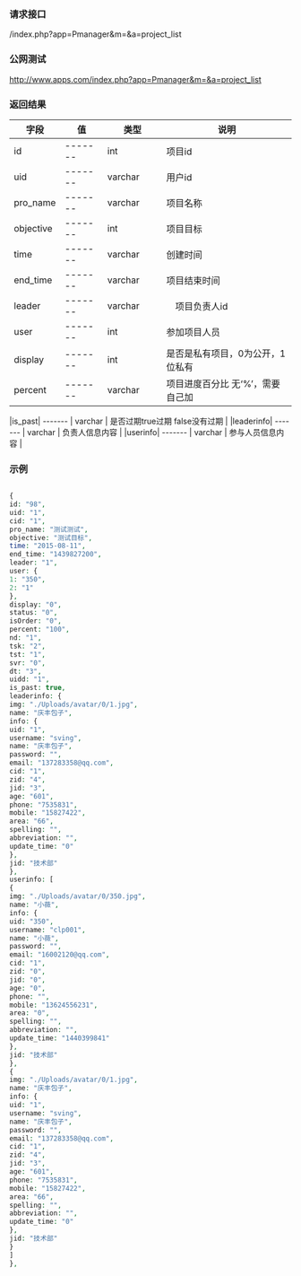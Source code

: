 ### **请求接口**
/index.php?app=Pmanager&m=&a=project_list
### **公网测试**
http://www.apps.com/index.php?app=Pmanager&m=&a=project_list


### **返回结果**
|字段        |值          |类型    |说明        |
| ---------  |--------    |-------- |--------  |
|id          |-------   |int    | 项目id  |
|uid| -------     |varchar  |用户id      |
|pro_name| -------    |varchar  |项目名称   |
|objective| -------     |int  |项目目标    |
|time|  -------   |varchar     |  创建时间  |
|end_time|-------     |varchar   |项目结束时间        |
|leader|   -------         |varchar　　|　项目负责人id |
|user| -------   |int　|参加项目人员    |
|display|    -------         |int | 是否是私有项目，0为公开，1位私有|
|percent|  -------      | varchar   |  项目进度百分比  无‘%’，需要自己加|


|is_past| -------     | varchar   | 是否过期true过期  false没有过期 |
|leaderinfo|  -------         |   varchar  |  负责人信息内容    |
|userinfo|  -------         |   varchar  |  参与人员信息内容   |


### **示例**
````php

{
id: "98",
uid: "1",
cid: "1",
pro_name: "测试测试",
objective: "测试目标",
time: "2015-08-11",
end_time: "1439827200",
leader: "1",
user: {
1: "350",
2: "1"
},
display: "0",
status: "0",
isOrder: "0",
percent: "100",
nd: "1",
tsk: "2",
tst: "1",
svr: "0",
dt: "3",
uidd: "1",
is_past: true,
leaderinfo: {
img: "./Uploads/avatar/0/1.jpg",
name: "庆丰包子",
info: {
uid: "1",
username: "sving",
name: "庆丰包子",
password: "",
email: "137283358@qq.com",
cid: "1",
zid: "4",
jid: "3",
age: "601",
phone: "7535831",
mobile: "15827422",
area: "66",
spelling: "",
abbreviation: "",
update_time: "0"
},
jid: "技术部"
},
userinfo: [
{
img: "./Uploads/avatar/0/350.jpg",
name: "小薇",
info: {
uid: "350",
username: "clp001",
name: "小薇",
password: "",
email: "16002120@qq.com",
cid: "1",
zid: "0",
jid: "0",
age: "0",
phone: "",
mobile: "13624556231",
area: "0",
spelling: "",
abbreviation: "",
update_time: "1440399841"
},
jid: "技术部"
},
{
img: "./Uploads/avatar/0/1.jpg",
name: "庆丰包子",
info: {
uid: "1",
username: "sving",
name: "庆丰包子",
password: "",
email: "137283358@qq.com",
cid: "1",
zid: "4",
jid: "3",
age: "601",
phone: "7535831",
mobile: "15827422",
area: "66",
spelling: "",
abbreviation: "",
update_time: "0"
},
jid: "技术部"
}
]
},